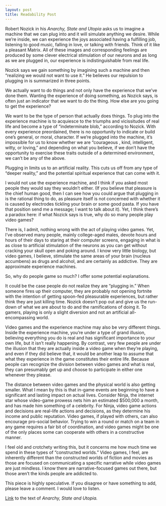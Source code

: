 ```yaml
---
layout: post
title: Readability Post
---
```

Robert Nozick in his *Anarchy, State and Utopia* asks us to imagine a machine that we can plug into and it will simulate anything we desire. While we’re inside, we can experience the joys associated having a fulfilling job, listening to good music, falling in love, or talking with friends. Think of it like a pleasant Matrix. All of these images and corresponding feelings are produced by some clever electrical stimulation of our neurons and as long as we are plugged in, our experience is indistinguishable from real life.

Nozick says we gain something by imagining such a machine and then “realizing we would not want to use it.” He believes our repulsion to plugging in is summarized in three points.

We actually want to do things and not only have the experience that we’ve done them. Wanting the experience of doing something, as Nozick says, is often just an indicator that we want to do the thing. How else are you going to get the experience?

We want to be the type of person that actually does things. To plug into the experience machine is to acquiesce to the triumphs and vicissitudes of real life and become a type of “indeterminate blob,” according to Nozick. With every experience preordained, there is no opportunity to indicate or build one’s general, or moral, character. If we’re plugged into the machine, it’s impossible for us to know whether we are “courageous , kind, intelligent, witty, or loving,” and depending on what you believe, if we don’t have the opportunity to exercise these traits outside of a determined environment, we can’t be any of the above.

Plugging in limits us to an artificial reality. This cuts us off from any type of “deeper reality,” and the potential spiritual experience that can come with it.

I would not use the experience machine, and I think if you asked most people they would say they wouldn’t either. (If you believe that pleasure is the chief human good, then I can see how you could argue that plugging in is the rational thing to do, as pleasure itself is not concerned with whether it is caused by electrodes tickling your brain or some good pasta. If you have that position send me a message; I want to talk about it). Yet, I think there’s a paradox here: if what Nozick says is true, why do so many people play video games?

There is, I admit, nothing wrong with the act of playing video games. Yet, I’ve observed many people, mainly college-aged males, devote hours and hours of their days to staring at their computer screens, engaging in what is as close to artificial stimulation of the neurons as you can get without cracking your skull open and poking around. I know very little biology, but video games, I believe, stimulate the same areas of your brain (nucleus accumbens) as drugs and alcohol, and are certainly as addictive. They are approximate experience machines.

So, why do people game so much? I offer some potential explanations.

It could be the case people do not realize they are “plugging in.” When someone fires up their computer, they are probably not opening fortnite with the intention of getting spoon-fed pleasurable experiences, but rather think they are just killing time. Nozick doesn’t pop out and give us the run-down of what we are about to do and the ramifications of doing it. To gamers, playing is only a slight diversion and not an artificial all-encompassing world.

Video games and the experience machine may also be very different things. Inside the experience machine, you’re under a type of grand illusion, believing everything you do is real and has significant importance to your own life, but it isn’t really happening. By contrast, very few people are under the illusion that they are actually inside a video game when they’re playing, and even if they did believe that, it would be another leap to assume that what they experience in the game constitutes their entire life. Because people can recognize the division between video games and what is real, they can presumably get up and choose to participate in either one whenever they please.

The distance between video games and the physical world is also getting smaller. What I mean by this is that in-game events are beginning to have a significant and lasting impact on actual lives. Consider Ninja, the internet star whose video-game prowess nets him an estimated $500,000 a month, and has made him something of a celebrity. For Ninja, video game actions and decisions are real-life actions and decisions, as they determine his income and public reputation. Video games, if played with others, can also encourage pro-social behavior. Trying to win a round or match on a team in any game requires a fair bit of coordination, and video games might be one of the only places some can cooperate with others in a constructive manner.

I feel old and crotchety writing this, but it concerns me how much time we spend in these types of “constructed worlds.” Video games, I feel, are inherently different than the constructed worlds of fiction and movies as those are focused on communicating a specific narrative while video games are just mindless. I know there are narrative-focused games out there, but those aren’t the kinds people are addicted to.

This piece is highly speculative. If you disagree or have something to add, please leave a comment. I would love to listen.

[Link](https://archive.org/details/0001AnarchyStateAndUtopia/page/n57/mode/2up) to the text of *Anarchy, State and Utopia.*
